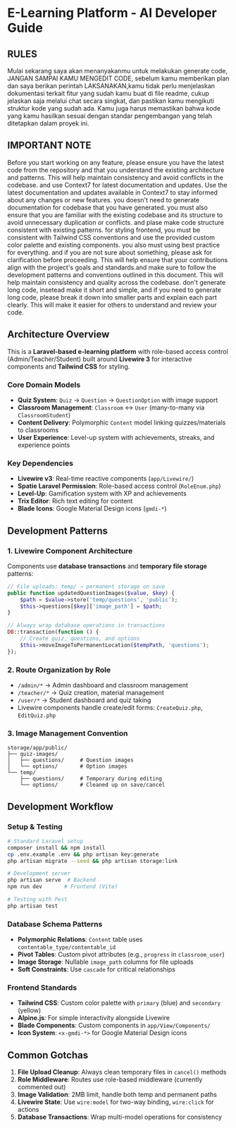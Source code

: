 # E-Learning Platform - AI Developer Guide

## RULES

Mulai sekarang saya akan menanyakanmu untuk melakukan generate code, JANGAN SAMPAI KAMU MENGEDIT CODE, sebelum kamu memberikan plan dan saya berikan perintah LAKSANAKAN,kamu tidak perlu menjelaskan dokumentasi terkait fitur yang sudah kamu buat di file readme, cukup jelaskan saja melalui chat secara singkat, dan pastikan kamu mengikuti struktur kode yang sudah ada. Kamu juga harus memastikan bahwa kode yang kamu hasilkan sesuai dengan standar pengembangan yang telah ditetapkan dalam proyek ini.

## IMPORTANT NOTE

Before you start working on any feature, please ensure you have the latest code from the repository and that you understand the existing architecture and patterns. This will help maintain consistency and avoid conflicts in the codebase. and use Context7 for latest documentation and updates. Use the latest documentation and updates available in Context7 to stay informed about any changes or new features. you doesn't need to generate documentation for codebase that you have generated. you must also ensure that you are familiar with the existing codebase and its structure to avoid unnecessary duplication or conflicts. and plase make code structure consistent with existing patterns. for styling frontend, you must be consistent with Tailwind CSS conventions and use the provided custom color palette and existing components. you also must using best practice for everything. and if you are not sure about something, please ask for clarification before proceeding. This will help ensure that your contributions align with the project's goals and standards.and make sure to follow the development patterns and conventions outlined in this document. This will help maintain consistency and quality across the codebase. don't generate long code, insetead make it short and simple, and if you need to generate long code, please break it down into smaller parts and explain each part clearly. This will make it easier for others to understand and review your code.

## Architecture Overview

This is a **Laravel-based e-learning platform** with role-based access control (Admin/Teacher/Student) built around **Livewire 3** for interactive components and **Tailwind CSS** for styling.

### Core Domain Models

- **Quiz System**: `Quiz` → `Question` → `QuestionOption` with image support
- **Classroom Management**: `Classroom` ↔ `User` (many-to-many via `ClassroomStudent`)
- **Content Delivery**: Polymorphic `Content` model linking quizzes/materials to classrooms
- **User Experience**: Level-up system with achievements, streaks, and experience points

### Key Dependencies

- **Livewire v3**: Real-time reactive components (`app/Livewire/`)
- **Spatie Laravel Permission**: Role-based access control (`RoleEnum.php`)
- **Level-Up**: Gamification system with XP and achievements
- **Trix Editor**: Rich text editing for content
- **Blade Icons**: Google Material Design icons (`gmdi-*`)

## Development Patterns

### 1. Livewire Component Architecture

Components use **database transactions** and **temporary file storage** patterns:

```php
// File uploads: temp/ → permanent storage on save
public function updatedQuestionImages($value, $key) {
    $path = $value->store('temp/questions', 'public');
    $this->questions[$key]['image_path'] = $path;
}

// Always wrap database operations in transactions
DB::transaction(function () {
    // Create quiz, questions, and options
    $this->moveImageToPermanentLocation($tempPath, 'questions');
});
```

### 2. Route Organization by Role

- `/admin/*` → Admin dashboard and classroom management
- `/teacher/*` → Quiz creation, material management
- `/user/*` → Student dashboard and quiz taking
- Livewire components handle create/edit forms: `CreateQuiz.php`, `EditQuiz.php`

### 3. Image Management Convention

```
storage/app/public/
├── quiz-images/
│   ├── questions/     # Question images
│   └── options/       # Option images
└── temp/
    ├── questions/     # Temporary during editing
    └── options/       # Cleaned up on save/cancel
```

## Development Workflow

### Setup & Testing

```bash
# Standard Laravel setup
composer install && npm install
cp .env.example .env && php artisan key:generate
php artisan migrate --seed && php artisan storage:link

# Development server
php artisan serve  # Backend
npm run dev       # Frontend (Vite)

# Testing with Pest
php artisan test
```

### Database Schema Patterns

- **Polymorphic Relations**: `Content` table uses `contentable_type/contentable_id`
- **Pivot Tables**: Custom pivot attributes (e.g., `progress` in `classroom_user`)
- **Image Storage**: Nullable `image_path` columns for file uploads
- **Soft Constraints**: Use `cascade` for critical relationships

### Frontend Standards

- **Tailwind CSS**: Custom color palette with `primary` (blue) and `secondary` (yellow)
- **Alpine.js**: For simple interactivity alongside Livewire
- **Blade Components**: Custom components in `app/View/Components/`
- **Icon System**: `<x-gmdi-*>` for Google Material Design icons

## Common Gotchas

1. **File Upload Cleanup**: Always clean temporary files in `cancel()` methods
2. **Role Middleware**: Routes use role-based middleware (currently commented out)
3. **Image Validation**: 2MB limit, handle both temp and permanent paths
4. **Livewire State**: Use `wire:model` for two-way binding, `wire:click` for actions
5. **Database Transactions**: Wrap multi-model operations for consistency
